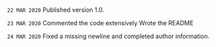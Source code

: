 `22 MAR 2020`
  Published version 1.0.

`23 MAR 2020`
  Commented the code extensively
  Wrote the README

`24 MAR 2020`
  Fixed a missing newline and completed author information.
